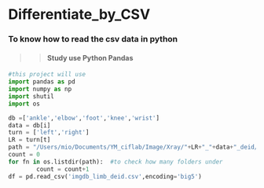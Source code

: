 # Differentiate_by_CSV

### To know how to read the csv data in python ###

>>#### Study use Python Pandas ####
```python
#this project will use 
import pandas as pd
import numpy as np
import shutil
import os
```
```python
db =['ankle','elbow','foot','knee','wrist']
data = db[i]
turn = ['left','right']
LR = turn[t]
path = "/Users/mio/Documents/YM_ciflab/Image/Xray/"+LR+"_"+data+"_deid/" #this is where you put your data
count = 0
for fn in os.listdir(path):  #to check how many folders under
        count = count+1
df = pd.read_csv('imgdb_limb_deid.csv',encoding='big5') 
```
